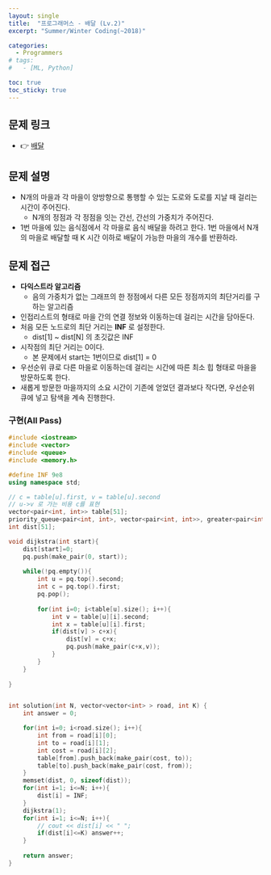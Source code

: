 ```yaml
---
layout: single
title:  "프로그래머스 - 배달 (Lv.2)"
excerpt: "Summer/Winter Coding(~2018)"

categories:
  - Programmers
# tags:
#   - [ML, Python]

toc: true
toc_sticky: true
---
```


## 문제 링크
- 👉 [배달](https://school.programmers.co.kr/learn/courses/30/lessons/12978)

## 문제 설명
- N개의 마을과 각 마을이 양방향으로 통행할 수 있는 도로와 도로를 지날 때 걸리는 시간이 주어진다.
    - N개의 정점과 각 정점을 잇는 간선, 간선의 가중치가 주어진다.
- 1번 마을에 있는 음식점에서 각 마을로 음식 배달을 하려고 한다. 1번 마을에서 N개의 마을로 배달할 때 K 시간 이하로 배달이 가능한 마을의 개수를 반환하라.

## 문제 접근
- **다익스트라 알고리즘**
    - 음의 가중치가 없는 그래프의 한 정점에서 다른 모든 정점까지의 최단거리를 구하는 알고리즘
- 인접리스트의 형태로 마을 간의 연결 정보와 이동하는데 걸리는 시간을 담아둔다.
- 처음 모든 노드로의 최단 거리는 **INF** 로 설정한다.
    - dist[1] ~ dist[N] 의 초깃값은 INF
- 시작점의 최단 거리는 0이다.
    - 본 문제에서 start는 1번이므로 dist[1] = 0
- 우선순위 큐로 다른 마을로 이동하는데 걸리는 시간에 따른 최소 힙 형태로 마을을 방문하도록 한다.
- 새롭게 방문한 마을까지의 소요 시간이 기존에 얻었던 결과보다 작다면, 우선순위 큐에 넣고 탐색을 계속 진행한다.

### 구현(All Pass)
```c++
#include <iostream>
#include <vector>
#include <queue>
#include <memory.h>

#define INF 9e8
using namespace std;

// c = table[u].first, v = table[u].second
// u->v 로 가는 비용 c를 표현
vector<pair<int, int>> table[51]; 
priority_queue<pair<int, int>, vector<pair<int, int>>, greater<pair<int, int>>> pq;
int dist[51];

void dijkstra(int start){
    dist[start]=0;
    pq.push(make_pair(0, start));
    
    while(!pq.empty()){
        int u = pq.top().second;
        int c = pq.top().first;
        pq.pop();
        
        for(int i=0; i<table[u].size(); i++){
            int v = table[u][i].second;
            int x = table[u][i].first;
            if(dist[v] > c+x){
                dist[v] = c+x;
                pq.push(make_pair(c+x,v));
            }
        }
    }
    
}


int solution(int N, vector<vector<int> > road, int K) {
    int answer = 0;

    for(int i=0; i<road.size(); i++){
        int from = road[i][0];
        int to = road[i][1];
        int cost = road[i][2];
        table[from].push_back(make_pair(cost, to));
        table[to].push_back(make_pair(cost, from));
    }  
    memset(dist, 0, sizeof(dist));
    for(int i=1; i<=N; i++){
        dist[i] = INF;
    }
    dijkstra(1);
    for(int i=1; i<=N; i++){
        // cout << dist[i] << " ";
        if(dist[i]<=K) answer++;
    }
    
    return answer;
}
```
